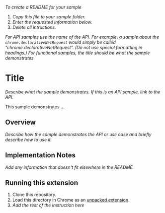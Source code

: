 _To create a README for your sample_

1. _Copy this file to your sample folder._
1. _Enter the requested information below._
1. _Delete all intructions._

_For API samples use the name of the API. For example, a sample about the `chrome.declarativeNetRequest` would simply be called "chrome.declarativeNetRequest". (Do not use special formatting in headings.) For functional samples, the title should be what the sample demonstrates_

# Title

_Describe what the sample demonstrates. If this is an API sample, link to the API._

This sample demonstrates ...

## Overview

_Describe how the sample demonstrates the API or use case and briefly describe how to use it._

## Implementation Notes

_Add any information that doesn't fit elsewhere in the README._

## Running this extension

1. Clone this repository.
2. Load this directory in Chrome as an [unpacked extension](https://developer.chrome.com/docs/extensions/mv3/getstarted/development-basics/#load-unpacked).
3. _Add the rest of the instruction here_
